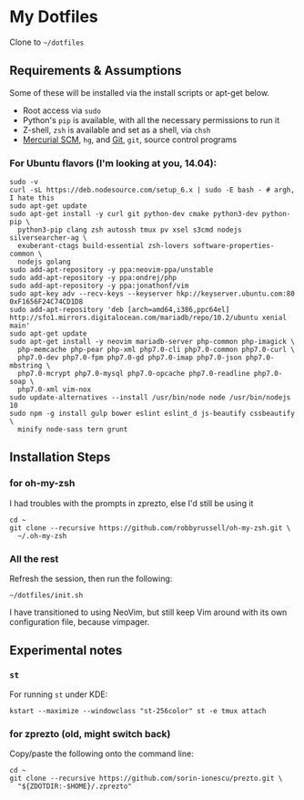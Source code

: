 # My Dotfiles

Clone to `~/dotfiles`

## Requirements & Assumptions

Some of these will be installed via the install scripts or apt-get below.

* Root access via `sudo`
* Python's `pip` is available, with all the necessary permissions to run it
* Z-shell, `zsh` is available and set as a shell, via `chsh`
* [Mercurial SCM][], `hg`, and [Git][], `git`, source control programs

### For Ubuntu flavors (I'm looking at you, 14.04):

    sudo -v
    curl -sL https://deb.nodesource.com/setup_6.x | sudo -E bash - # argh, I hate this
    sudo apt-get update
    sudo apt-get install -y curl git python-dev cmake python3-dev python-pip \
      python3-pip clang zsh autossh tmux pv xsel s3cmd nodejs silversearcher-ag \
      exuberant-ctags build-essential zsh-lovers software-properties-common \
      nodejs golang
    sudo add-apt-repository -y ppa:neovim-ppa/unstable
    sudo add-apt-repository -y ppa:ondrej/php
    sudo add-apt-repository -y ppa:jonathonf/vim
    sudo apt-key adv --recv-keys --keyserver hkp://keyserver.ubuntu.com:80 0xF1656F24C74CD1D8
    sudo add-apt-repository 'deb [arch=amd64,i386,ppc64el] http://sfo1.mirrors.digitalocean.com/mariadb/repo/10.2/ubuntu xenial main'
    sudo apt-get update
    sudo apt-get install -y neovim mariadb-server php-common php-imagick \
      php-memcache php-pear php-xml php7.0-cli php7.0-common php7.0-curl \
      php7.0-dev php7.0-fpm php7.0-gd php7.0-imap php7.0-json php7.0-mbstring \
      php7.0-mcrypt php7.0-mysql php7.0-opcache php7.0-readline php7.0-soap \
      php7.0-xml vim-nox
    sudo update-alternatives --install /usr/bin/node node /usr/bin/nodejs 10
    sudo npm -g install gulp bower eslint eslint_d js-beautify cssbeautify \
      minify node-sass tern grunt

## Installation Steps

### for oh-my-zsh

I had troubles with the prompts in zprezto, else I'd still be using it

    cd ~
    git clone --recursive https://github.com/robbyrussell/oh-my-zsh.git \
      ~/.oh-my-zsh

### All the rest

Refresh the session, then run the following:

    ~/dotfiles/init.sh

I have transitioned to using NeoVim, but still keep Vim around with its own
configuration file, because vimpager.

## Experimental notes

### `st`

For running `st` under KDE:

    kstart --maximize --windowclass "st-256color" st -e tmux attach

### for zprezto (old, might switch back)

Copy/paste the following onto the command line:

    cd ~
    git clone --recursive https://github.com/sorin-ionescu/prezto.git \
      "${ZDOTDIR:-$HOME}/.zprezto"

[Mercurial SCM]: http://mercurial.selenic.com
[Git]: http://git-scm.com

